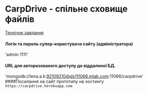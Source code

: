 # СarpDrive - спільне сховище файлів #
[Технічне завдання](https://docs.google.com/document/d/19HDdyAnEgTRB9XKScmjioRutpr2zdn_rZiL4m8r2EGA/edit#)
#### Логін та пароль супер-користувача сайту (адміністратора)
'admin 1111'
#### URL для авторизованого доступу до віддаленої БД.
'mongodb://lena.a.k:92109210@ds111066.mlab.com:11066/carpdrive'
####Посилання на сайт прототипу на хостингу
`https://carpdrive.herokuapp.com`